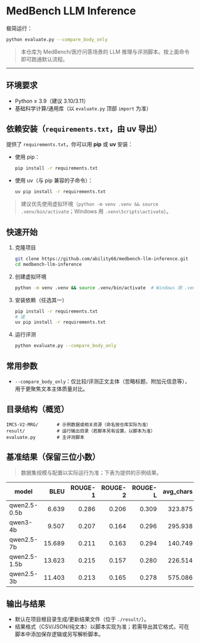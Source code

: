 # MedBench LLM Inference

极简运行：

```bash
python evaluate.py --compare_body_only
```

> 本仓库为 MedBench/医疗问答场景的 LLM 推理与评测脚本。按上面命令即可跑通默认流程。

---

## 环境要求
- Python ≥ 3.9（建议 3.10/3.11）
- 基础科学计算/通用库（以 `evaluate.py` 顶部 `import` 为准）

## 依赖安装（`requirements.txt`，由 **uv** 导出）
提供了 `requirements.txt`，你可以用 **pip** 或 **uv** 安装：

- 使用 pip：
  ```bash
  pip install -r requirements.txt
  ```
- 使用 uv（与 pip 兼容的子命令）：
  ```bash
  uv pip install -r requirements.txt
  ```

> 建议优先使用虚拟环境（`python -m venv .venv && source .venv/bin/activate`；Windows 用 `.venv\Scripts\activate`）。

## 快速开始
1. 克隆项目
   ```bash
   git clone https://github.com/ability66/medbench-llm-inference.git
   cd medbench-llm-inference
   ```
2. 创建虚拟环境
   ```bash
   python -m venv .venv && source .venv/bin/activate  # Windows 用 .venv\Scripts\activate
   ```
3. 安装依赖（任选其一）
   ```bash
   pip install -r requirements.txt
   # 或
   uv pip install -r requirements.txt
   ```
4. 运行评测
   ```bash
   python evaluate.py --compare_body_only
   ```

## 常用参数
- `--compare_body_only`：仅比较/评测正文主体（忽略标题、附加元信息等），用于更聚焦文本主体质量对比。

## 目录结构（概览）
```
IMCS-V2-MRG/       # 示例数据或相关资源（命名按仓库实际为准）
result/            # 运行输出目录（若脚本另有设置，以脚本为准）
evaluate.py        # 主评测脚本
```

## 基准结果（保留三位小数）
> 数据集规模与配置以实际运行为准；下表为提供的示例结果。

| model           |  BLEU | ROUGE-1 | ROUGE-2 | ROUGE-L | avg_chars | n_eval |
|-----------------|------:|--------:|--------:|--------:|---------:|------:|
| qwen2.5-0.5b    |  6.639|   0.286 |   0.206 |   0.309 |   323.875|   833 |
| qwen3-4b        |  9.507|   0.207 |   0.164 |   0.296 |   295.938|   833 |
| qwen2.5-7b      | 15.689|   0.211 |   0.163 |   0.294 |   140.749|   833 |
| qwen2.5-1.5b    | 13.623|   0.215 |   0.157 |   0.280 |   226.514|   833 |
| qwen2.5-3b      | 11.403|   0.213 |   0.165 |   0.278 |   575.086|   833 |

## 输出与结果
- 默认在项目根目录生成/更新结果文件（位于 `./result/`）。
- 结果格式（CSV/JSON/纯文本）以脚本实现为准；若需导出其它格式，可在脚本中添加保存逻辑或另写解析脚本。


